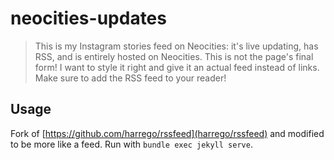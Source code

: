 # neocities-updates

> This is my Instagram stories feed on Neocities: it's live updating, has RSS, and is entirely hosted on Neocities. This is not the page's final form! I want to style it right and give it an actual feed instead of links. Make sure to add the RSS feed to your reader!

## Usage

Fork of [https://github.com/harrego/rssfeed](harrego/rssfeed) and modified to be more like a feed. Run with `bundle exec jekyll serve`.